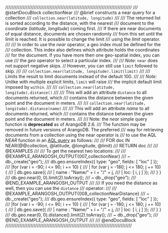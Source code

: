 ////////////////////////////////////////////////////////////////////////////////
/// @startDocuBlock collectionNear
/// @brief constructs a near query for a collection
/// `collection.near(latitude, longitude)`
///
/// The returned list is sorted according to the distance, with the nearest
/// document to the coordinate (*latitude*, *longitude*) coming first.
/// If there are near documents of equal distance, documents are chosen randomly
/// from this set until the limit is reached. It is possible to change the limit
/// using the *limit* operator.
///
/// In order to use the *near* operator, a geo index must be defined for the
/// collection. This index also defines which attribute holds the coordinates
/// for the document.  If you have more then one geo-spatial index, you can use
/// the *geo* operator to select a particular index.
///
/// *Note*: `near` does not support negative skips.
//     However, you can still use `limit` followed to skip.
///
/// `collection.near(latitude, longitude).limit(limit)`
///
/// Limits the result to limit documents instead of the default 100.
///
/// *Note*: Unlike with multiple explicit limits, `limit` will raise
/// the implicit default limit imposed by `within`.
///
/// `collection.near(latitude, longitude).distance()`
///
/// This will add an attribute `distance` to all documents returned, which
/// contains the distance between the given point and the document in meters.
///
/// `collection.near(latitude, longitude).distance(name)`
///
/// This will add an attribute *name* to all documents returned, which
/// contains the distance between the given point and the document in meters.
///
/// Note: the *near* simple query function is **deprecated** as of ArangoDB 2.6. 
/// The function may be removed in future versions of ArangoDB. The preferred
/// way for retrieving documents from a collection using the near operator is
/// to use the AQL *NEAR* function in an [AQL query](../Aql/GeoFunctions.md) as follows: 
///
///     FOR doc IN NEAR(@@collection, @latitude, @longitude, @limit) 
///       RETURN doc
///
/// @EXAMPLES
///
/// To get the nearest two locations:
///
/// @EXAMPLE_ARANGOSH_OUTPUT{007_collectionNear}
/// ~ db._create("geo");
///   db.geo.ensureIndex({ type: "geo", fields: [ "loc" ] });
///   |for (var i = -90;  i <= 90;  i += 10) { 
///   |   for (var j = -180; j <= 180; j += 10) {
///   |     db.geo.save({
///   |        name : "Name/" + i + "/" + j,
///   |        loc: [ i, j ] });
///   } }
///   db.geo.near(0, 0).limit(2).toArray();
/// ~ db._drop("geo");
/// @END_EXAMPLE_ARANGOSH_OUTPUT
///
/// If you need the distance as well, then you can use the `distance`
/// operator:
///
/// @EXAMPLE_ARANGOSH_OUTPUT{008_collectionNearDistance}
/// ~ db._create("geo");
///   db.geo.ensureIndex({ type: "geo", fields: [ "loc" ] });
///   |for (var i = -90;  i <= 90;  i += 10) {
///   |  for (var j = -180; j <= 180; j += 10) {
///   |     db.geo.save({
///   |         name : "Name/" + i + "/" + j,
///   |         loc: [ i, j ] });
///   } }
///   db.geo.near(0, 0).distance().limit(2).toArray();
/// ~ db._drop("geo");
/// @END_EXAMPLE_ARANGOSH_OUTPUT
///
/// @endDocuBlock
////////////////////////////////////////////////////////////////////////////////